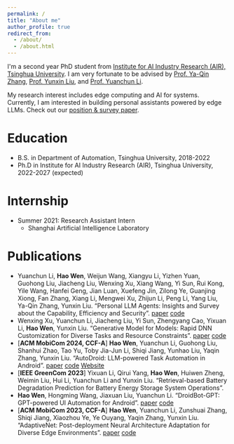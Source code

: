 ```yaml
---
permalink: /
title: "About me"
author_profile: true
redirect_from: 
  - /about/
  - /about.html
---
```


I'm a second year PhD student from [Institute for AI Industry Research (AIR), Tsinghua University](https://air.tsinghua.edu.cn/en/). I am very fortunate to be advised by [Prof. Ya-Qin Zhang](https://air.tsinghua.edu.cn/en/info/1046/1188.htm), [Prof. Yunxin Liu](https://air.tsinghua.edu.cn/en/info/1046/1193.htm), and [Prof. Yuanchun Li](https://air.tsinghua.edu.cn/en/info/1046/1200.htm).

My research interest includes edge computing and AI for systems. Currently, I am interested in building personal assistants powered by edge LLMs. Check out our [position & survey paper](https://github.com/MobileLLM/Personal_LLM_Agents_Survey/). 


Education
======
* B.S. in Department of Automation, Tsinghua University, 2018-2022
* Ph.D in Institute for AI Industry Research (AIR), Tsinghua University, 2022-2027 (expected)

Internship
======
* Summer 2021: Research Assistant Intern
  * Shanghai Artificial Intelligence Laboratory
  
Publications
======
* Yuanchun Li, **Hao Wen**, Weijun Wang, Xiangyu Li, Yizhen Yuan, Guohong Liu, Jiacheng Liu, Wenxing Xu, Xiang Wang, Yi Sun, Rui Kong, Yile Wang, Hanfei Geng, Jian Luan, Xuefeng Jin, Zilong Ye, Guanjing Xiong, Fan Zhang, Xiang Li, Mengwei Xu, Zhijun Li, Peng Li, Yang Liu, Ya-Qin Zhang, Yunxin Liu. “Personal LLM Agents: Insights and Survey about the Capability, Efficiency and Security”. [paper](https://scholar.google.com/citations?view_op=view_citation&hl=zh-CN&user=XHT7O_IAAAAJ&citation_for_view=XHT7O_IAAAAJ:qjMakFHDy7sC) [code](https://github.com/MobileLLM/Personal_LLM_Agents_Survey)
* Wenxing Xu, Yuanchun Li, Jiacheng Liu, Yi Sun, Zhengyang Cao, Yixuan Li, **Hao Wen**, Yunxin Liu. “Generative Model for Models: Rapid DNN Customization for Diverse Tasks and Resource Constraints”. [paper](https://arxiv.org/abs/2308.15003) [code]()
* [**ACM MobiCom 2024, CCF-A**] **Hao Wen**, Yuanchun Li, Guohong Liu, Shanhui Zhao, Tao Yu, Toby Jia-Jun Li, Shiqi Jiang, Yunhao Liu, Yaqin Zhang, Yunxin Liu. “AutoDroid: LLM-powered Task Automation in Android”. [paper](https://scholar.google.com/citations?view_op=view_citation&hl=zh-CN&user=XHT7O_IAAAAJ&citation_for_view=XHT7O_IAAAAJ:2osOgNQ5qMEC) [code](https://github.com/MobileLLM/AutoDroid) [Website](https://autodroid-sys.github.io/)
* [**IEEE GreenCom 2023**] Yixuan Li, Qirui Yang, **Hao Wen**, Huiwen Zheng, Weimin Liu, Hui Li, Yuanchun Li and Yunxin Liu. “Retrieval-based Battery Degradation Prediction for Battery Energy Storage System Operations”. 
* **Hao Wen**, Hongming Wang, Jiaxuan Liu, Yuanchun Li. “DroidBot-GPT: GPT-powered UI Automation for Android”. [paper](https://scholar.google.com/citations?view_op=view_citation&hl=zh-CN&user=XHT7O_IAAAAJ&citation_for_view=XHT7O_IAAAAJ:u-x6o8ySG0sC) [code](https://github.com/MobileLLM/DroidBot-GPT/tree/d262a4bffe585841051e88447fa02c32320e3ca3)
* [**ACM MobiCom 2023, CCF-A**] **Hao Wen**, Yuanchun Li, Zunshuai Zhang, Shiqi Jiang, Xiaozhou Ye, Ye Ouyang, Yaqin Zhang, Yunxin Liu. “AdaptiveNet: Post-deployment Neural Architecture Adaptation for Diverse Edge Environments”. [paper](https://dl.acm.org/doi/10.1145/3570361.3592529) [code](https://github.com/wenh18/AdaptiveNet_artifact/tree/main)
